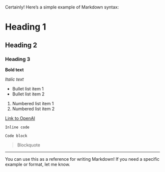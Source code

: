 Certainly! Here’s a simple example of Markdown syntax:

# Heading 1

## Heading 2

### Heading 3

**Bold text**

*Italic text*

- Bullet list item 1
- Bullet list item 2

1. Numbered list item 1
2. Numbered list item 2

[Link to OpenAI](https://openai.com)

`Inline code`

```
Code block
```

> Blockquote

---

You can use this as a reference for writing Markdown! If you need a specific example or format, let me know.